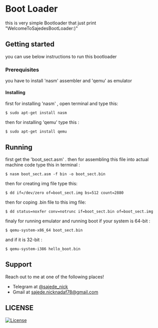# **Boot Loader**
this is very simple Bootloader that just print "WelcomeToSajedesBootLoader:)"

## **Getting started**
you can use below instructions to run this bootloader

### **Prerequisites**
you have to install 'nasm' assembler and 'qemu' as emulator

#### **Installing**
first for installing 'nasm' , open terminal and type this:

```shell
$ sudo apt-get install nasm
```

then for installing 'qemu' type this :

```shell
$ sudo apt-get install qemu
```


## **Running**
first get the 'boot_sect.asm' .
then for assembling this file into actual machine code type this in terminal :

```shell
$ nasm boot_sect.asm -f bin -o boot_sect.bin
```

then for creating img file type this:

```shell
$ dd if=/dev/zero of=boot_sect.img bs=512 count=2880
```

then for coping .bin file to this img file:

```shell
$ dd status=noxfer conv=notrunc if=boot_sect.bin of=boot_sect.img
```

finaly for running emulator and running boot if your system is 64-bit :

```shell
$ qemu-system-x86_64 boot_sect.bin
```

and if it is 32-bit :

```shell
$ qemu-system-i386 hello_boot.bin
```

## **Support**
Reach out to me at one of the following places!
- Telegram at <a href="https://t.me/sajede_nick" target="_blank">@sajede_nick</a>
- Gmail at <a href="mailto:sajede.nicknadaf78@gmail.com" target="_blank">sajede.nicknadaf78@gmail.com</a>

## **LICENSE**

[![License](https://img.shields.io/:license-mit-blue.svg?style=flat-square)](http://badges.mit-license.org)
